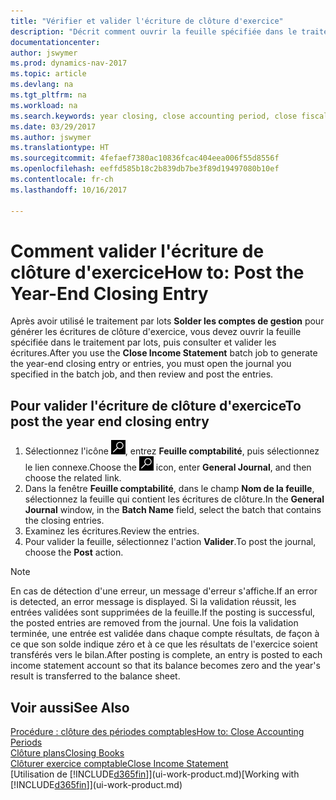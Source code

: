 ```yaml
---
title: "Vérifier et valider l'écriture de clôture d'exercice"
description: "Décrit comment ouvrir la feuille spécifiée dans le traitement par lots Clôturer exercice comptable, puis examiner et valider l'écriture de clôture de fin d'exercice."
documentationcenter: 
author: jswymer
ms.prod: dynamics-nav-2017
ms.topic: article
ms.devlang: na
ms.tgt_pltfrm: na
ms.workload: na
ms.search.keywords: year closing, close accounting period, close fiscal year, bank account detailed trial balance
ms.date: 03/29/2017
ms.author: jswymer
ms.translationtype: HT
ms.sourcegitcommit: 4fefaef7380ac10836fcac404eea006f55d8556f
ms.openlocfilehash: eeffd585b18c2b839db7be3f89d19497080b10ef
ms.contentlocale: fr-ch
ms.lasthandoff: 10/16/2017

---
```

# <a name="how-to-post-the-year-end-closing-entry"></a><span data-ttu-id="1f224-103">Comment valider l'écriture de clôture d'exercice</span><span class="sxs-lookup"><span data-stu-id="1f224-103">How to: Post the Year-End Closing Entry</span></span>
<span data-ttu-id="1f224-104">Après avoir utilisé le traitement par lots **Solder les comptes de gestion** pour générer les écritures de clôture d'exercice, vous devez ouvrir la feuille spécifiée dans le traitement par lots, puis consulter et valider les écritures.</span><span class="sxs-lookup"><span data-stu-id="1f224-104">After you use the **Close Income Statement** batch job to generate the year-end closing entry or entries, you must open the journal you specified in the batch job, and then review and post the entries.</span></span>

## <a name="to-post-the-year-end-closing-entry"></a><span data-ttu-id="1f224-105">Pour valider l'écriture de clôture d'exercice</span><span class="sxs-lookup"><span data-stu-id="1f224-105">To post the year end closing entry</span></span>
1. <span data-ttu-id="1f224-106">Sélectionnez l'icône ![Page ou état pour la recherche](media/ui-search/search_small.png "Page ou état pour la recherche"), entrez **Feuille comptabilité**, puis sélectionnez le lien connexe.</span><span class="sxs-lookup"><span data-stu-id="1f224-106">Choose the ![Search for Page or Report](media/ui-search/search_small.png "Search for Page or Report icon") icon, enter **General Journal**, and then choose the related link.</span></span>
2. <span data-ttu-id="1f224-107">Dans la fenêtre **Feuille comptabilité**, dans le champ **Nom de la feuille**, sélectionnez la feuille qui contient les écritures de clôture.</span><span class="sxs-lookup"><span data-stu-id="1f224-107">In the **General Journal** window, in the **Batch Name** field, select the batch that contains the closing entries.</span></span>
3. <span data-ttu-id="1f224-108">Examinez les écritures.</span><span class="sxs-lookup"><span data-stu-id="1f224-108">Review the entries.</span></span>
4. <span data-ttu-id="1f224-109">Pour valider la feuille, sélectionnez l'action **Valider**.</span><span class="sxs-lookup"><span data-stu-id="1f224-109">To post the journal, choose the **Post** action.</span></span>

> [!NOTE]  
>   <span data-ttu-id="1f224-110">En cas de détection d'une erreur, un message d'erreur s'affiche.</span><span class="sxs-lookup"><span data-stu-id="1f224-110">If an error is detected, an error message is displayed.</span></span> <span data-ttu-id="1f224-111">Si la validation réussit, les entrées validées sont supprimées de la feuille.</span><span class="sxs-lookup"><span data-stu-id="1f224-111">If the posting is successful, the posted entries are removed from the journal.</span></span> <span data-ttu-id="1f224-112">Une fois la validation terminée, une entrée est validée dans chaque compte résultats, de façon à ce que son solde indique zéro et à ce que les résultats de l'exercice soient transférés vers le bilan.</span><span class="sxs-lookup"><span data-stu-id="1f224-112">After posting is complete, an entry is posted to each income statement account so that its balance becomes zero and the year's result is transferred to the balance sheet.</span></span>

## <a name="see-also"></a><span data-ttu-id="1f224-113">Voir aussi</span><span class="sxs-lookup"><span data-stu-id="1f224-113">See Also</span></span>
[<span data-ttu-id="1f224-114">Procédure : clôture des périodes comptables</span><span class="sxs-lookup"><span data-stu-id="1f224-114">How to: Close Accounting Periods</span></span>](year-close-account-periods.md)  
[<span data-ttu-id="1f224-115">Clôture plans</span><span class="sxs-lookup"><span data-stu-id="1f224-115">Closing Books</span></span>](year-close-books.md)  
[<span data-ttu-id="1f224-116">Clôturer exercice comptable</span><span class="sxs-lookup"><span data-stu-id="1f224-116">Close Income Statement</span></span>](year-close-income-statement.md)  
<span data-ttu-id="1f224-117">[Utilisation de [!INCLUDE[d365fin](includes/d365fin_md.md)]](ui-work-product.md)</span><span class="sxs-lookup"><span data-stu-id="1f224-117">[Working with [!INCLUDE[d365fin](includes/d365fin_md.md)]](ui-work-product.md)</span></span>

